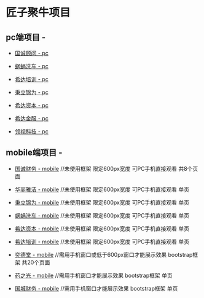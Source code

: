 #  匠子聚牛项目

## pc端项目 - 

* [国诚顾问 - pc](https://wishqaq.github.io/JangZiJuNiu_Work/gcgw/index.html)

* [蜗蜗洗车 - pc](https://wishqaq.github.io/JangZiJuNiu_Work/wowo/index.html)

* [希达培训 - pc](https://wishqaq.github.io/JangZiJuNiu_Work/xida_training/index.html)

* [秉立锦为 - pc](https://wishqaq.github.io/JangZiJuNiu_Work/bljw/index.html)

* [希达资本 - pc](https://wishqaq.github.io/JangZiJuNiu_Work/xida_capital/index.html)

* [希达金服 - pc](https://wishqaq.github.io/JangZiJuNiu_Work/xida_jinfu/index.html)

* [领视科技 - pc](https://wishqaq.github.io/JangZiJuNiu_Work/lingshi/index.html)

## mobile端项目 -

* [国诚财务 - mobile](https://wishqaq.github.io/JangZiJuNiu_Work/gcgw_mobile/index.html)                 //未使用框架  限定600px宽度 可PC手机直接观看 共8个页面

* [华丽雅洁 - mobile](https://wishqaq.github.io/JangZiJuNiu_Work/hlyj_mobile/)                    //未使用框架  限定600px宽度 可PC手机直接观看 单页

* [秉立锦为 - mobile](https://wishqaq.github.io/JangZiJuNiu_Work/bljw_mobile/)                    //未使用框架  限定600px宽度 可PC手机直接观看 单页

* [蜗蜗洗车 - mobile](https://wishqaq.github.io/JangZiJuNiu_Work/wowo_mobile/index.html)          //未使用框架  限定600px宽度 可PC手机直接观看 单页

* [希达资本 - mobile](https://wishqaq.github.io/JangZiJuNiu_Work/xida_capital_mobile/index.html)   //未使用框架  限定600px宽度 可PC手机直接观看 单页

* [希达培训 - mobile](https://wishqaq.github.io/JangZiJuNiu_Work/xida_training_mobile/index.html)  //未使用框架  限定600px宽度 可PC手机直接观看 单页

* [奕德堂   - mobile](https://wishqaq.github.io/JangZiJuNiu_Work/ydt_mobile/index.html)            //需用手机窗口或低于600px窗口才能展示效果  bootstrap框架 共20个页面

* [药之光   - mobile](https://wishqaq.github.io/JangZiJuNiu_Work/128_moblie/mobile/index.html)    //需用手机窗口才能展示效果  bootstrap框架 单页

* [国城财务 - mobile](https://wishqaq.github.io/JangZiJuNiu_Work/gccw_moblie/mobile/)             //需用手机窗口才能展示效果  bootstrap框架 单页
